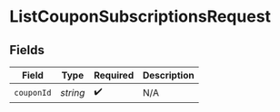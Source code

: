 # ListCouponSubscriptionsRequest


## Fields

| Field              | Type               | Required           | Description        |
| ------------------ | ------------------ | ------------------ | ------------------ |
| `couponId`         | *string*           | :heavy_check_mark: | N/A                |